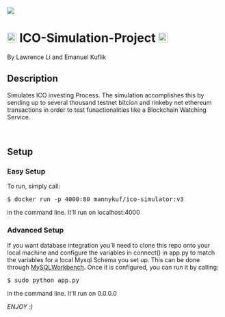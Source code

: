 <img src="https://travis-ci.org/MannyKuflik/ICO-Simulation-Project.svg?branch=master">

<h1><img src="https://en.bitcoin.it/w/images/en/2/29/BC_Logo_.png" height="22px"> ICO-Simulation-Project <img src="http://introtocrypto.com/wp-content/uploads/2017/08/ether@2x.png" height="22px" padding></h1>
By Lawrence Li and Emanuel Kuflik

<br/>

## Description
Simulates ICO investing Process. The simulation accomplishes this by sending up to several thousand testnet bitcion and rinkeby net ethereum transactions in order to test funactionalities like a Blockchain Watching Service.

<br/>

## Setup

### Easy Setup
To run, simply call:
<pre>$ docker run -p 4000:80 mannykuf/ico-simulator:v3</pre> 
in the command line. It'll run on localhost:4000

### Advanced Setup
If you want database integration you'll need to clone this repo onto your local machine and configure the variables in connect() in app.py to match the variables for a local Mysql Schema you set up. This can be done through [MySQLWorkbench](https://dev.mysql.com/downloads/workbench/?utm_source=tuicool).
Once it is configured, you can run it by calling:
<pre>$ sudo python app.py</pre>  
in the command line. It'll run on 0.0.0.0


<i> ENJOY :) </i>
